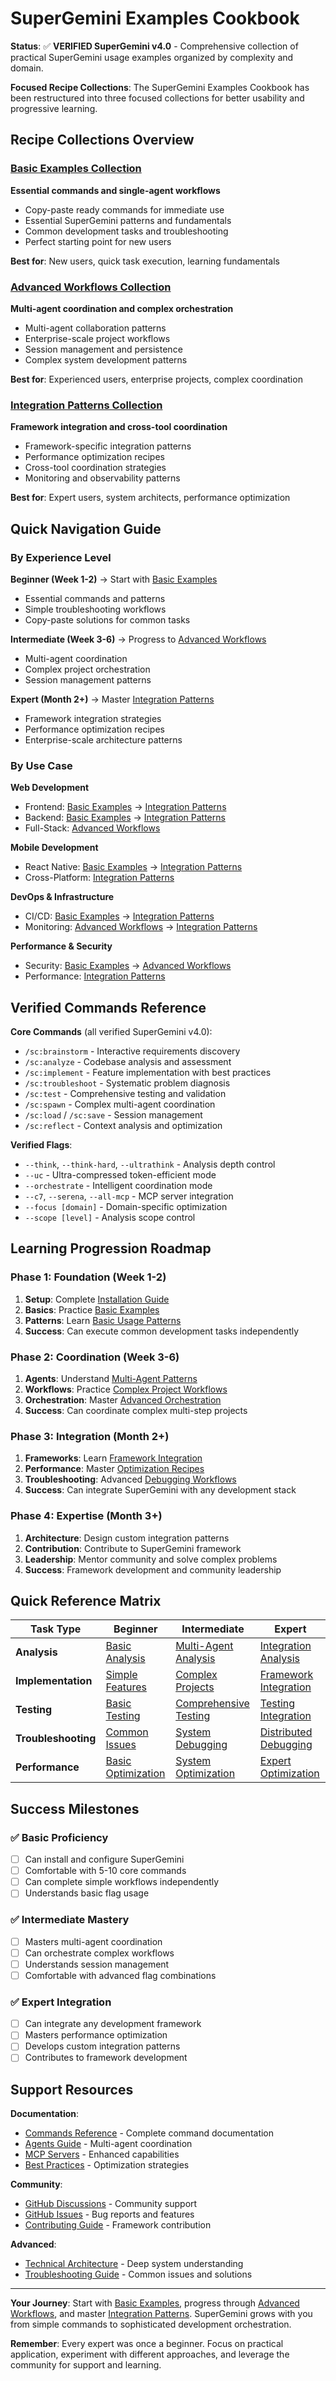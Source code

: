 # SuperGemini Examples Cookbook

**Status**: ✅ **VERIFIED SuperGemini v4.0** - Comprehensive collection of practical SuperGemini usage examples organized by complexity and domain.

**Focused Recipe Collections**: The SuperGemini Examples Cookbook has been restructured into three focused collections for better usability and progressive learning.

## Recipe Collections Overview

### [Basic Examples Collection](basic-examples.md)
**Essential commands and single-agent workflows**
- Copy-paste ready commands for immediate use
- Essential SuperGemini patterns and fundamentals
- Common development tasks and troubleshooting
- Perfect starting point for new users

**Best for**: New users, quick task execution, learning fundamentals

### [Advanced Workflows Collection](advanced-workflows.md)
**Multi-agent coordination and complex orchestration**
- Multi-agent collaboration patterns
- Enterprise-scale project workflows
- Session management and persistence
- Complex system development patterns

**Best for**: Experienced users, enterprise projects, complex coordination

### [Integration Patterns Collection](integration-patterns.md)
**Framework integration and cross-tool coordination**
- Framework-specific integration patterns
- Performance optimization recipes
- Cross-tool coordination strategies
- Monitoring and observability patterns

**Best for**: Expert users, system architects, performance optimization

## Quick Navigation Guide

### By Experience Level
**Beginner (Week 1-2)**
→ Start with [Basic Examples](basic-examples.md)
- Essential commands and patterns
- Simple troubleshooting workflows
- Copy-paste solutions for common tasks

**Intermediate (Week 3-6)**
→ Progress to [Advanced Workflows](advanced-workflows.md)
- Multi-agent coordination
- Complex project orchestration
- Session management patterns

**Expert (Month 2+)**
→ Master [Integration Patterns](integration-patterns.md)
- Framework integration strategies
- Performance optimization recipes
- Enterprise-scale architecture patterns

### By Use Case
**Web Development**
- Frontend: [Basic Examples](basic-examples.md#frontend-component-development) → [Integration Patterns](integration-patterns.md#react-ecosystem-integration)
- Backend: [Basic Examples](basic-examples.md#api-development-basics) → [Integration Patterns](integration-patterns.md#nodejs-backend-integration)
- Full-Stack: [Advanced Workflows](advanced-workflows.md#complete-e-commerce-platform-development)

**Mobile Development**
- React Native: [Basic Examples](basic-examples.md#copy-paste-quick-solutions) → [Integration Patterns](integration-patterns.md#mobile-and-web-integration)
- Cross-Platform: [Integration Patterns](integration-patterns.md#cross-platform-integration-patterns)

**DevOps & Infrastructure**
- CI/CD: [Basic Examples](basic-examples.md#copy-paste-quick-solutions) → [Integration Patterns](integration-patterns.md#devops-and-infrastructure-integration)
- Monitoring: [Advanced Workflows](advanced-workflows.md#advanced-monitoring-and-observability) → [Integration Patterns](integration-patterns.md#monitoring-and-observability-patterns)

**Performance & Security**
- Security: [Basic Examples](basic-examples.md#basic-troubleshooting-examples) → [Advanced Workflows](advanced-workflows.md#enterprise-scale-security-implementation)
- Performance: [Integration Patterns](integration-patterns.md#performance-optimization-recipes)

## Verified Commands Reference

**Core Commands** (all verified SuperGemini v4.0):
- `/sc:brainstorm` - Interactive requirements discovery
- `/sc:analyze` - Codebase analysis and assessment
- `/sc:implement` - Feature implementation with best practices
- `/sc:troubleshoot` - Systematic problem diagnosis
- `/sc:test` - Comprehensive testing and validation
- `/sc:spawn` - Complex multi-agent coordination
- `/sc:load` / `/sc:save` - Session management
- `/sc:reflect` - Context analysis and optimization

**Verified Flags**:
- `--think`, `--think-hard`, `--ultrathink` - Analysis depth control
- `--uc` - Ultra-compressed token-efficient mode
- `--orchestrate` - Intelligent coordination mode
- `--c7`, `--serena`, `--all-mcp` - MCP server integration
- `--focus [domain]` - Domain-specific optimization
- `--scope [level]` - Analysis scope control

## Learning Progression Roadmap

### Phase 1: Foundation (Week 1-2)
1. **Setup**: Complete [Installation Guide](../Getting-Started/installation.md)
2. **Basics**: Practice [Basic Examples](basic-examples.md#essential-one-liner-commands)
3. **Patterns**: Learn [Basic Usage Patterns](basic-examples.md#basic-usage-patterns)
4. **Success**: Can execute common development tasks independently

### Phase 2: Coordination (Week 3-6)
1. **Agents**: Understand [Multi-Agent Patterns](advanced-workflows.md#multi-agent-collaboration-patterns)
2. **Workflows**: Practice [Complex Project Workflows](advanced-workflows.md#complex-project-workflows)
3. **Orchestration**: Master [Advanced Orchestration](advanced-workflows.md#advanced-orchestration-patterns)
4. **Success**: Can coordinate complex multi-step projects

### Phase 3: Integration (Month 2+)
1. **Frameworks**: Learn [Framework Integration](integration-patterns.md#framework-integration-patterns)
2. **Performance**: Master [Optimization Recipes](integration-patterns.md#performance-optimization-recipes)
3. **Troubleshooting**: Advanced [Debugging Workflows](integration-patterns.md#advanced-troubleshooting-workflows)
4. **Success**: Can integrate SuperGemini with any development stack

### Phase 4: Expertise (Month 3+)
1. **Architecture**: Design custom integration patterns
2. **Contribution**: Contribute to SuperGemini framework
3. **Leadership**: Mentor community and solve complex problems
4. **Success**: Framework development and community leadership

## Quick Reference Matrix

| Task Type | Beginner | Intermediate | Expert |
|-----------|----------|--------------|--------|
| **Analysis** | [Basic Analysis](basic-examples.md#quick-analysis-commands) | [Multi-Agent Analysis](advanced-workflows.md#performance-optimization-team) | [Integration Analysis](integration-patterns.md#distributed-system-debugging) |
| **Implementation** | [Simple Features](basic-examples.md#simple-feature-implementation) | [Complex Projects](advanced-workflows.md#complex-project-workflows) | [Framework Integration](integration-patterns.md#framework-integration-patterns) |
| **Testing** | [Basic Testing](basic-examples.md#copy-paste-quick-solutions) | [Comprehensive Testing](advanced-workflows.md#advanced-workflows) | [Testing Integration](integration-patterns.md#advanced-testing-integration) |
| **Troubleshooting** | [Common Issues](basic-examples.md#basic-troubleshooting-examples) | [System Debugging](advanced-workflows.md#advanced-workflows) | [Distributed Debugging](integration-patterns.md#advanced-troubleshooting-workflows) |
| **Performance** | [Basic Optimization](basic-examples.md#quick-quality-improvements) | [System Optimization](advanced-workflows.md#performance-optimization-strategies) | [Expert Optimization](integration-patterns.md#performance-optimization-recipes) |

## Success Milestones

### ✅ Basic Proficiency
- [ ] Can install and configure SuperGemini
- [ ] Comfortable with 5-10 core commands
- [ ] Can complete simple workflows independently
- [ ] Understands basic flag usage

### ✅ Intermediate Mastery
- [ ] Masters multi-agent coordination
- [ ] Can orchestrate complex workflows
- [ ] Understands session management
- [ ] Comfortable with advanced flag combinations

### ✅ Expert Integration
- [ ] Can integrate any development framework
- [ ] Masters performance optimization
- [ ] Develops custom integration patterns
- [ ] Contributes to framework development

## Support Resources

**Documentation**:
- [Commands Reference](../User-Guide/commands.md) - Complete command documentation
- [Agents Guide](../User-Guide/agents.md) - Multi-agent coordination
- [MCP Servers](../User-Guide/mcp-servers.md) - Enhanced capabilities
- [Best Practices](quick-start-practices.md) - Optimization strategies

**Community**:
- [GitHub Discussions](https://github.com/SuperGemini-Org/SuperGemini_Framework/discussions) - Community support
- [GitHub Issues](https://github.com/SuperGemini-Org/SuperGemini_Framework/issues) - Bug reports and features
- [Contributing Guide](../CONTRIBUTING.md) - Framework contribution

**Advanced**:
- [Technical Architecture](../Developer-Guide/technical-architecture.md) - Deep system understanding
- [Troubleshooting Guide](troubleshooting.md) - Common issues and solutions

---

**Your Journey**: Start with [Basic Examples](basic-examples.md), progress through [Advanced Workflows](advanced-workflows.md), and master [Integration Patterns](integration-patterns.md). SuperGemini grows with you from simple commands to sophisticated development orchestration.

**Remember**: Every expert was once a beginner. Focus on practical application, experiment with different approaches, and leverage the community for support and learning.